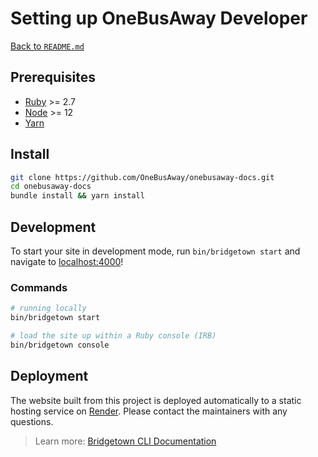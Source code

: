 # Setting up OneBusAway Developer
[Back to `README.md`](README.md)
## Prerequisites

* [Ruby](https://www.ruby-lang.org/en/downloads/) >= 2.7
* [Node](https://nodejs.org) >= 12
* [Yarn](https://yarnpkg.com)

## Install

```sh
git clone https://github.com/OneBusAway/onebusaway-docs.git
cd onebusaway-docs
bundle install && yarn install
```

## Development

To start your site in development mode, run `bin/bridgetown start` and navigate to [localhost:4000](https://localhost:4000/)!

### Commands

```sh
# running locally
bin/bridgetown start

# load the site up within a Ruby console (IRB)
bin/bridgetown console
```
## Deployment
The website built from this project is deployed automatically to a static hosting service on [Render](https://www.render.com). Please contact the maintainers with any questions.

> Learn more: [Bridgetown CLI Documentation](https://www.bridgetownrb.com/docs/command-line-usage)

